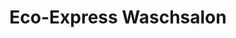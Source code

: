 ---
title: "Eco-Express Waschsalon"
url: /berlin/eco-express-waschsalon-mehringdamm/
shop: Wäscherei
---